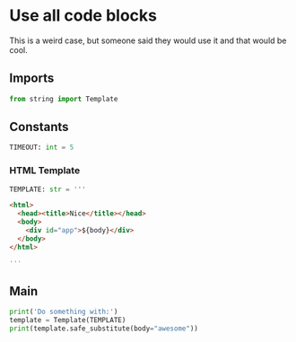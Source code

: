 # Use all code blocks

This is a weird case, but someone said they would use it and that would be cool.

## Imports

```python
from string import Template
```

## Constants

```python
TIMEOUT: int = 5
```

### HTML Template

```python
TEMPLATE: str = '''
```

```html
<html>
  <head><title>Nice</title></head>
  <body>
    <div id="app">${body}</div>
  </body>
</html>
```

```python
'''
```

## Main

```python
print('Do something with:')
template = Template(TEMPLATE)
print(template.safe_substitute(body="awesome"))
```
